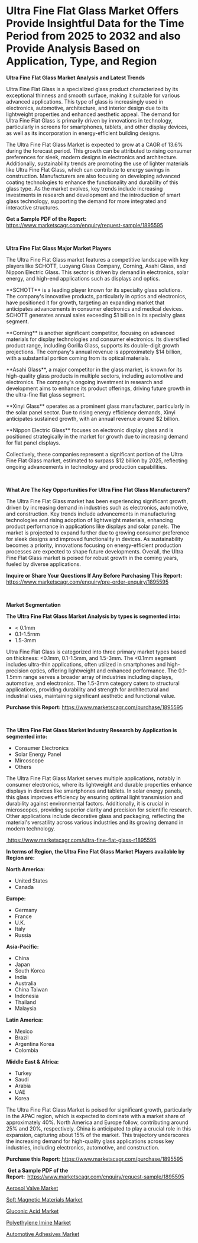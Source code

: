 <p><h1>Ultra Fine Flat Glass Market Offers Provide Insightful Data for the Time Period from 2025 to 2032 and also Provide Analysis Based on Application, Type, and Region</h1></p><p><strong>Ultra Fine Flat Glass Market Analysis and Latest Trends</strong></p>
<p><p>Ultra Fine Flat Glass is a specialized glass product characterized by its exceptional thinness and smooth surface, making it suitable for various advanced applications. This type of glass is increasingly used in electronics, automotive, architecture, and interior design due to its lightweight properties and enhanced aesthetic appeal. The demand for Ultra Fine Flat Glass is primarily driven by innovations in technology, particularly in screens for smartphones, tablets, and other display devices, as well as its incorporation in energy-efficient building designs.</p><p>The Ultra Fine Flat Glass Market is expected to grow at a CAGR of 13.6% during the forecast period. This growth can be attributed to rising consumer preferences for sleek, modern designs in electronics and architecture. Additionally, sustainability trends are promoting the use of lighter materials like Ultra Fine Flat Glass, which can contribute to energy savings in construction. Manufacturers are also focusing on developing advanced coating technologies to enhance the functionality and durability of this glass type. As the market evolves, key trends include increasing investments in research and development and the introduction of smart glass technology, supporting the demand for more integrated and interactive structures.</p></p>
<p><strong>Get a Sample PDF of the Report:&nbsp;</strong> <a href="https://www.marketscagr.com/enquiry/request-sample/1895595?utm_campaign=2126&utm_medium=2&utm_source=Github&utm_content=ia&utm_term=04022025&utm_id=ultra-fine-flat-glass">https://www.marketscagr.com/enquiry/request-sample/1895595</a></p>
<p>&nbsp;</p>
<p><strong>Ultra Fine Flat Glass Major Market Players</strong></p>
<p><p>The Ultra Fine Flat Glass market features a competitive landscape with key players like SCHOTT, Luoyang Glass Company, Corning, Asahi Glass, and Nippon Electric Glass. This sector is driven by demand in electronics, solar energy, and high-end applications such as displays and optics.</p><p>**SCHOTT** is a leading player known for its specialty glass solutions. The company's innovative products, particularly in optics and electronics, have positioned it for growth, targeting an expanding market that anticipates advancements in consumer electronics and medical devices. SCHOTT generates annual sales exceeding $1 billion in its specialty glass segment.</p><p>**Corning** is another significant competitor, focusing on advanced materials for display technologies and consumer electronics. Its diversified product range, including Gorilla Glass, supports its double-digit growth projections. The company's annual revenue is approximately $14 billion, with a substantial portion coming from its optical materials.</p><p>**Asahi Glass**, a major competitor in the glass market, is known for its high-quality glass products in multiple sectors, including automotive and electronics. The company's ongoing investment in research and development aims to enhance its product offerings, driving future growth in the ultra-fine flat glass segment.</p><p>**Xinyi Glass** operates as a prominent glass manufacturer, particularly in the solar panel sector. Due to rising energy efficiency demands, Xinyi anticipates sustained growth, with an annual revenue around $2 billion.</p><p>**Nippon Electric Glass** focuses on electronic display glass and is positioned strategically in the market for growth due to increasing demand for flat panel displays.</p><p>Collectively, these companies represent a significant portion of the Ultra Fine Flat Glass market, estimated to surpass $12 billion by 2025, reflecting ongoing advancements in technology and production capabilities.</p></p>
<p>&nbsp;</p>
<p><strong>What Are The Key Opportunities For Ultra Fine Flat Glass Manufacturers?</strong></p>
<p><p>The Ultra Fine Flat Glass market has been experiencing significant growth, driven by increasing demand in industries such as electronics, automotive, and construction. Key trends include advancements in manufacturing technologies and rising adoption of lightweight materials, enhancing product performance in applications like displays and solar panels. The market is projected to expand further due to growing consumer preference for sleek designs and improved functionality in devices. As sustainability becomes a priority, innovations focusing on energy-efficient production processes are expected to shape future developments. Overall, the Ultra Fine Flat Glass market is poised for robust growth in the coming years, fueled by diverse applications.</p></p>
<p><strong>Inquire or Share Your Questions If Any Before Purchasing This Report:</strong> <a href="https://www.marketscagr.com/enquiry/pre-order-enquiry/1895595?utm_campaign=2126&utm_medium=2&utm_source=Github&utm_content=ia&utm_term=04022025&utm_id=ultra-fine-flat-glass">https://www.marketscagr.com/enquiry/pre-order-enquiry/1895595</a></p>
<p>&nbsp;</p>
<p><strong>Market Segmentation</strong></p>
<p><strong>The Ultra Fine Flat Glass Market Analysis by types is segmented into:</strong></p>
<p><ul><li>< 0.1mm</li><li>0.1-1.5rnm</li><li>1.5-3mm</li></ul></p>
<p><p>Ultra Fine Flat Glass is categorized into three primary market types based on thickness: <0.1mm, 0.1-1.5mm, and 1.5-3mm. The <0.1mm segment includes ultra-thin applications, often utilized in smartphones and high-precision optics, offering lightweight and enhanced performance. The 0.1-1.5mm range serves a broader array of industries including displays, automotive, and electronics. The 1.5-3mm category caters to structural applications, providing durability and strength for architectural and industrial uses, maintaining significant aesthetic and functional value.</p></p>
<p><strong>Purchase this Report:&nbsp;</strong><a href="https://www.marketscagr.com/purchase/1895595?utm_campaign=2126&utm_medium=2&utm_source=Github&utm_content=ia&utm_term=04022025&utm_id=ultra-fine-flat-glass">https://www.marketscagr.com/purchase/1895595</a></p>
<p>&nbsp;</p>
<p><strong>The Ultra Fine Flat Glass Market Industry Research by Application is segmented into:</strong></p>
<p><ul><li>Consumer Electronics</li><li>Solar Energy Panel</li><li>Mircoscope</li><li>Others</li></ul></p>
<p><p>The Ultra Fine Flat Glass Market serves multiple applications, notably in consumer electronics, where its lightweight and durable properties enhance displays in devices like smartphones and tablets. In solar energy panels, this glass improves efficiency by ensuring optimal light transmission and durability against environmental factors. Additionally, it is crucial in microscopes, providing superior clarity and precision for scientific research. Other applications include decorative glass and packaging, reflecting the material's versatility across various industries and its growing demand in modern technology.</p></p>
<p><a href="https://www.marketscagr.com/ultra-fine-flat-glass-r1895595?utm_campaign=2126&utm_medium=2&utm_source=Github&utm_content=ia&utm_term=04022025&utm_id=ultra-fine-flat-glass">&nbsp;https://www.marketscagr.com/ultra-fine-flat-glass-r1895595</a></p>
<p><strong>In terms of Region, the Ultra Fine Flat Glass Market Players available by Region are:</strong></p>
<p>
    <p> <strong> North America: </strong>
        <ul>
            <li>United States</li>
            <li>Canada</li>
        </ul>
        </p> 
    <p> <strong> Europe: </strong>
        <ul>
            <li>Germany</li>
            <li>France</li>
            <li>U.K.</li>
            <li>Italy</li>
            <li>Russia</li>
        </ul>
        </p> 
    <p> <strong> Asia-Pacific: </strong>
        <ul>
            <li>China</li>
            <li>Japan</li>
            <li>South Korea</li>
            <li>India</li>
            <li>Australia</li>
            <li>China Taiwan</li>
            <li>Indonesia</li>
            <li>Thailand</li>
            <li>Malaysia</li>
        </ul>
        </p> 
    <p> <strong> Latin America: </strong>
        <ul>
            <li>Mexico</li>
            <li>Brazil</li>
            <li>Argentina Korea</li>
            <li>Colombia</li>
        </ul>
        </p> 
    <p> <strong> Middle East & Africa: </strong>
        <ul>
            <li>Turkey</li>
            <li>Saudi</li>
            <li>Arabia</li>
            <li>UAE</li>
            <li>Korea</li>
        </ul>
    </p>
    </p>
<p><p>The Ultra Fine Flat Glass Market is poised for significant growth, particularly in the APAC region, which is expected to dominate with a market share of approximately 40%. North America and Europe follow, contributing around 25% and 20%, respectively. China is anticipated to play a crucial role in this expansion, capturing about 15% of the market. This trajectory underscores the increasing demand for high-quality glass applications across key industries, including electronics, automotive, and construction.</p></p>
<p><strong>Purchase this Report: </strong><a href="https://www.marketscagr.com/purchase/1895595?utm_campaign=2126&utm_medium=2&utm_source=Github&utm_content=ia&utm_term=04022025&utm_id=ultra-fine-flat-glass">https://www.marketscagr.com/purchase/1895595</a></p>
<p>&nbsp;<strong>Get a Sample PDF of the Report:&nbsp;&nbsp;</strong><a href="https://www.marketscagr.com/enquiry/request-sample/1895595?utm_campaign=2126&utm_medium=2&utm_source=Github&utm_content=ia&utm_term=04022025&utm_id=ultra-fine-flat-glass">https://www.marketscagr.com/enquiry/request-sample/1895595</a></p>
<p><strong></strong></p>
<p><p><a href="https://www.linkedin.com/pulse/aerosol-valve-market-size-growth-industry-analysis-segmentation-wetye?utm_campaign=2126&utm_medium=2&utm_source=Github&utm_content=ia&utm_term=04022025&utm_id=ultra-fine-flat-glass">Aerosol Valve Market</a></p><p><a href="https://www.linkedin.com/pulse/size-globalsoft-magnetic-materials-market-compounded-annual-3mp3c?utm_campaign=2126&utm_medium=2&utm_source=Github&utm_content=ia&utm_term=04022025&utm_id=ultra-fine-flat-glass">Soft Magnetic Materials Market</a></p><p><a href="https://www.linkedin.com/pulse/evolution-gluconic-acid-market-key-shifts-from-2025-2032-ukgke?utm_campaign=2126&utm_medium=2&utm_source=Github&utm_content=ia&utm_term=04022025&utm_id=ultra-fine-flat-glass">Gluconic Acid Market</a></p><p><a href="https://www.linkedin.com/pulse/state-polyethylene-imine-market-projected-growth-cagr-rdtce?utm_campaign=2126&utm_medium=2&utm_source=Github&utm_content=ia&utm_term=04022025&utm_id=ultra-fine-flat-glass">Polyethylene Imine Market</a></p><p><a href="https://www.linkedin.com/pulse/automotive-adhesives-market-report-2025-2032-challenges-ybl5e?utm_campaign=2126&utm_medium=2&utm_source=Github&utm_content=ia&utm_term=04022025&utm_id=ultra-fine-flat-glass">Automotive Adhesives Market</a></p></p>